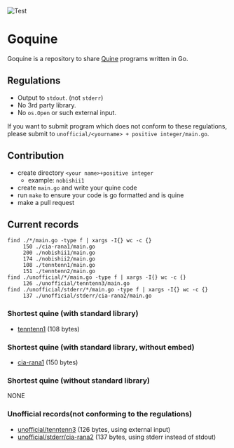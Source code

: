 ![Test](https://github.com/nobishino/goquine/actions/workflows/test.yml/badge.svg)
# Goquine

Goquine is a repository to share [Quine](https://en.wikipedia.org/wiki/Quine_(computing)) programs written in Go.

## Regulations

- Output to `stdout`. (not `stderr`)
- No 3rd party library.
- No `os.Open` or such external input.

If you want to submit program which does not conform to these regulations, please submit to `unofficial/<yourname> + positive integer/main.go`.

## Contribution

- create directory `<your name>+positive integer`
    - example: `nobishii1`
- create `main.go` and write your quine code
- run `make` to ensure your code is go formatted and is quine
- make a pull request

## Current records

```
find ./*/main.go -type f | xargs -I{} wc -c {}
     150 ./cia-rana1/main.go
     200 ./nobishii1/main.go
     174 ./nobishii2/main.go
     108 ./tenntenn1/main.go
     151 ./tenntenn2/main.go
find ./unofficial/*/main.go -type f | xargs -I{} wc -c {}
     126 ./unofficial/tenntenn3/main.go
find ./unofficial/stderr/*/main.go -type f | xargs -I{} wc -c {}
     137 ./unofficial/stderr/cia-rana2/main.go
```

### Shortest quine (with standard library)

- [tenntenn1](./tenntenn1/main.go) (108 bytes)

### Shortest quine (with standard library, without embed)

- [cia-rana1](./cia-rana1/main.go) (150 bytes)

### Shortest quine (without standard library)

NONE

### Unofficial records(not conforming to the regulations)

- [unofficial/tenntenn3](./unofficial/tenntenn3/main.go) (126 bytes, using external input)
- [unofficial/stderr/cia-rana2](./unofficial/stderr/cia-rana2/main.go) (137 bytes, using stderr instead of stdout)
